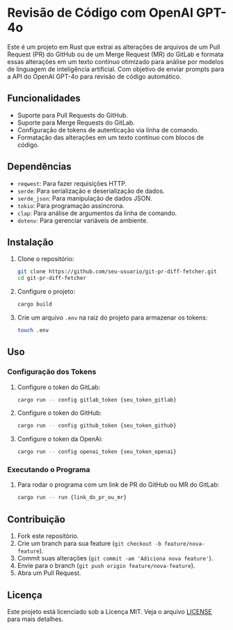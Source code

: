 # Revisão de Código com OpenAI GPT-4o
 
Este é um projeto em Rust que extrai as alterações de arquivos de um Pull Request (PR) do GitHub ou de um Merge Request (MR) do GitLab e formata essas alterações em um texto contínuo otimizado para análise por modelos de linguagem de inteligência artificial. Com objetivo de enviar prompts para a API do OpenAI GPT-4o para revisão de código automático.

## Funcionalidades

- Suporte para Pull Requests do GitHub.
- Suporte para Merge Requests do GitLab.
- Configuração de tokens de autenticação via linha de comando.
- Formatação das alterações em um texto contínuo com blocos de código.

## Dependências

- `reqwest`: Para fazer requisições HTTP.
- `serde`: Para serialização e deserialização de dados.
- `serde_json`: Para manipulação de dados JSON.
- `tokio`: Para programação assíncrona.
- `clap`: Para análise de argumentos da linha de comando.
- `dotenv`: Para gerenciar variáveis de ambiente.

## Instalação

1. Clone o repositório:

    ```sh
    git clone https://github.com/seu-usuario/git-pr-diff-fetcher.git
    cd git-pr-diff-fetcher
    ```

2. Configure o projeto:

    ```sh
    cargo build
    ```

3. Crie um arquivo `.env` na raiz do projeto para armazenar os tokens:

    ```sh
    touch .env
    ```

## Uso

### Configuração dos Tokens

1. Configure o token do GitLab:

    ```sh
    cargo run -- config gitlab_token {seu_token_gitlab}
    ```

2. Configure o token do GitHub:

    ```sh
    cargo run -- config github_token {seu_token_github}
    ```

3. Configure o token da OpenAi:

    ```sh
    cargo run -- config openai_token {seu_token_openai}
    ```
### Executando o Programa

1. Para rodar o programa com um link de PR do GitHub ou MR do GitLab:

    ```sh
    cargo run -- run {link_do_pr_ou_mr}
    ```

## Contribuição

1. Fork este repositório.
2. Crie um branch para sua feature (`git checkout -b feature/nova-feature`).
3. Commit suas alterações (`git commit -am 'Adiciona nova feature'`).
4. Envie para o branch (`git push origin feature/nova-feature`).
5. Abra um Pull Request.

## Licença

Este projeto está licenciado sob a Licença MIT. Veja o arquivo [LICENSE](LICENSE) para mais detalhes.

